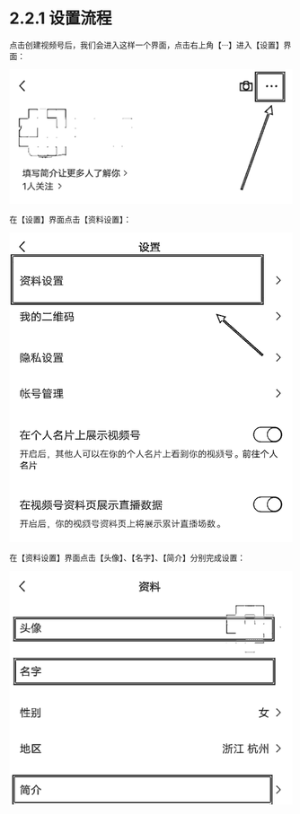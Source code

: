 # 2.2.1 设置流程

点击创建视频号后，我们会进入这样一个界面，点击右上角【···】进入【设置】界面：

![](img/4f797261ea4e886b448b8fe6f54d5851.png)

在【设置】界面点击【资料设置】：

![](img/b4c262d3ffd7797939155440edf505d7.png)

在【资料设置】界面点击【头像】、【名字】、【简介】分别完成设置：

![](img/4bfbffd0fc4ea616fcbf9919e3084aab.png)
